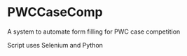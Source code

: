 # PWCCaseComp

A system to automate form filling for PWC case competition

Script uses Selenium and Python
